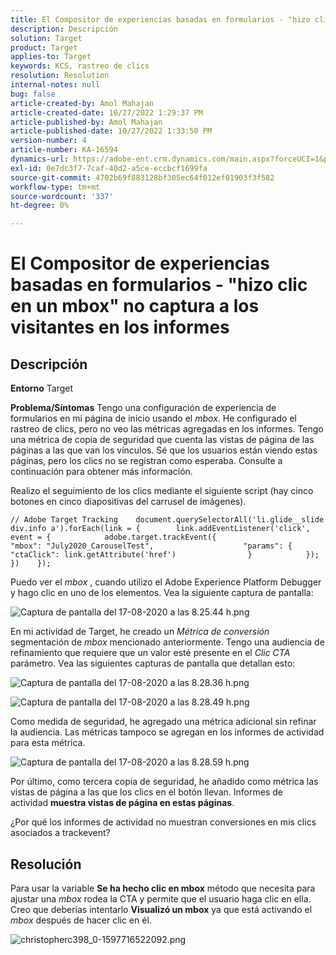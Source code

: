 ```yaml
---
title: El Compositor de experiencias basadas en formularios - "hizo clic en un mbox" no captura a los visitantes en los informes
description: Descripción
solution: Target
product: Target
applies-to: Target
keywords: KCS, rastreo de clics
resolution: Resolution
internal-notes: null
bug: false
article-created-by: Amol Mahajan
article-created-date: 10/27/2022 1:29:37 PM
article-published-by: Amol Mahajan
article-published-date: 10/27/2022 1:33:50 PM
version-number: 4
article-number: KA-16594
dynamics-url: https://adobe-ent.crm.dynamics.com/main.aspx?forceUCI=1&pagetype=entityrecord&etn=knowledgearticle&id=0fb16a66-fb55-ed11-bba2-6045bd006793
exl-id: 0e7dc3f7-7caf-40d2-a5ce-eccbcf1699fa
source-git-commit: 4702b69f883128bf305ec64f012ef01903f3f582
workflow-type: tm+mt
source-wordcount: '337'
ht-degree: 0%

---
```


# El Compositor de experiencias basadas en formularios - &quot;hizo clic en un mbox&quot; no captura a los visitantes en los informes

## Descripción

<b>Entorno</b>
Target


<b>Problema/Síntomas</b>
Tengo una configuración de experiencia de formularios en mi página de inicio usando el *mbox*. He configurado el rastreo de clics, pero no veo las métricas agregadas en los informes. Tengo una métrica de copia de seguridad que cuenta las vistas de página de las páginas a las que van los vínculos. Sé que los usuarios están viendo estas páginas, pero los clics no se registran como esperaba. Consulte a continuación para obtener más información.



Realizo el seguimiento de los clics mediante el siguiente script (hay cinco botones en cinco diapositivas del carrusel de imágenes).




```
// Adobe Target Tracking    document.querySelectorAll('li.glide__slide div.info a').forEach(link = {        link.addEventListener('click', event = {            adobe.target.trackEvent({                    "mbox": "July2020_CarouselTest",                    "params": {                    "ctaClick": link.getAttribute('href')                }            });        })    });
```




Puedo ver el *mbox* , cuando utilizo el Adobe Experience Platform Debugger y hago clic en uno de los elementos. Vea la siguiente captura de pantalla:



![Captura de pantalla del 17-08-2020 a las 8.25.44 h.png](https://experienceleaguecommunities.adobe.com/t5/image/serverpage/image-id/26222i8EFBFA8432501D9E/image-size/medium?v=1.0&amp;amp;px=400 "Captura de pantalla del 17-08-2020 a las 8.25.44 h.png")



En mi actividad de Target, he creado un *Métrica de conversión* segmentación de *mbox* mencionado anteriormente. Tengo una audiencia de refinamiento que requiere que un valor esté presente en el *Clic CTA* parámetro. Vea las siguientes capturas de pantalla que detallan esto:



![Captura de pantalla del 17-08-2020 a las 8.28.36 h.png](https://experienceleaguecommunities.adobe.com/t5/image/serverpage/image-id/26225i9E8B86819537BB25/image-size/medium?v=1.0&amp;amp;px=400 "Captura de pantalla del 17-08-2020 a las 8.28.36 h.png")

![Captura de pantalla del 17-08-2020 a las 8.28.49 h.png](https://experienceleaguecommunities.adobe.com/t5/image/serverpage/image-id/26223i6D9AAA0A81236A58/image-size/medium?v=1.0&amp;amp;px=400 "Captura de pantalla del 17-08-2020 a las 8.28.49 h.png")



Como medida de seguridad, he agregado una métrica adicional sin refinar la audiencia. Las métricas tampoco se agregan en los informes de actividad para esta métrica.



![Captura de pantalla del 17-08-2020 a las 8.28.59 h.png](https://experienceleaguecommunities.adobe.com/t5/image/serverpage/image-id/26224iFF036B11B2E932FC/image-size/medium?v=1.0&amp;amp;px=400 "Captura de pantalla del 17-08-2020 a las 8.28.59 h.png")



Por último, como tercera copia de seguridad, he añadido como métrica las vistas de página a las que los clics en el botón llevan. Informes de actividad <b>muestra vistas de página en estas páginas</b>.



¿Por qué los informes de actividad no muestran conversiones en mis clics asociados a trackevent?


## Resolución


Para usar la variable <b>Se ha hecho clic en mbox</b> método que necesita para ajustar una *mbox* rodea la CTA y permite que el usuario haga clic en ella. Creo que deberías intentarlo <b>Visualizó un mbox</b> ya que está activando el *mbox* después de hacer clic en él.



![christopherc398_0-1597716522092.png](https://experienceleaguecommunities.adobe.com/t5/image/serverpage/image-id/26237i01409F8DF7D2F948/image-size/medium?v=1.0&amp;amp;px=400)
